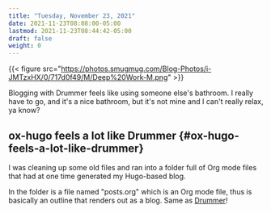 ```yaml
---
title: "Tuesday, November 23, 2021"
date: 2021-11-23T08:08:00-05:00
lastmod: 2021-11-23T08:44:42-05:00
draft: false
weight: 0
---
```


{{< figure src="https://photos.smugmug.com/Blog-Photos/i-JMTzxHX/0/717d0f49/M/Deep%20Work-M.png" >}}

Blogging with Drummer feels like using someone else's bathroom. I really have to go, and it's a nice bathroom, but it's not mine and I can't really relax, ya know?


## ox-hugo feels a lot like Drummer {#ox-hugo-feels-a-lot-like-drummer}

I was cleaning up some old files and ran into a folder full of Org mode files that had at one time generated my Hugo-based blog.

In the folder is a file named "posts.org" which is an Org mode file, thus is basically an outline that renders out as a blog. Same as [Drummer](http://docserver.scripting.com/drummer/about.opml)!

[//]: # "Exported with love from a post written in Org mode"
[//]: # "- https://github.com/kaushalmodi/ox-hugo"
